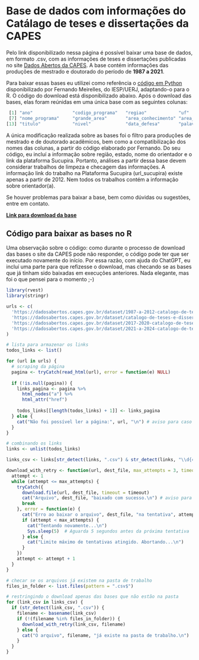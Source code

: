 # Base de dados com informações do Catálago de teses e dissertações da CAPES

Pelo link disponibilizado nessa página é possível baixar uma base de dados, em formato .csv, com as informações de teses e dissertações publicadas no site [Dados Abertos da CAPES](https://dadosabertos.capes.gov.br/dataset/?groups=catalogo-de-teses-e-dissertacoes-brasil). A base contém informações das produções de mestrado e doutorado do período de **1987 a 2021**.

Para baixar essas bases eu utilizei como referência o [código em Python](https://github.com/meirelesff/catalogo_capes) disponibilizado por Fernando Meirelles, do IESP/UERJ, adaptando-o para o R. O código do download está disponibilizado abaixo. Após o download das bases, elas foram reúnidas em uma única base com as seguintes colunas: 

````r
 [1] "ano"               "codigo_programa"   "regiao"            "uf"                "sigla_ies"         "nome_ies"         
 [7] "nome_programa"     "grande_area"       "area_conhecimento" "area_avaliacao"    "autor"             "orientador"       
[13] "titulo"            "nivel"             "data_defesa"       "palavras_chave"    "resumo"            "url_sucupira"
````

A única modificação realizada sobre as bases foi o filtro para produções de mestrado e de doutorado acadêmicos, bem como a compatibilização dos nomes das colunas, a partir do código elaborado por Fernando. Do seu código, eu incluí a informação sobre região, estado, nome do orientador e o link da plataforma Sucupira. Portanto, análises a partir dessa base devem considerar trabalhos de limpeza e checagem das informações. A informação link do trabalho na Plataforma Sucupira (url_sucupira) existe apenas a partir de 2012. Nem todos os trabalhos contém a informação sobre orientador(a).

Se houver problemas para baixar a base, bem como dúvidas ou sugestões, entre em contato.

**[Link para download da base](https://1drv.ms/u/s!AvSWV7-ZbuGLj7QMQJvO9QipKg3tOg?e=IoZrqt)** 

## Código para baixar as bases no R

Uma observação sobre o código: como durante o processo de download das bases o site da CAPES pode não responder, o código pode ter que ser executado novamente do início. Por essa razão, com ajuda do ChatGPT, eu incluí uma parte para que refizesse o download, mas checando se as bases que já tinham sido baixadas em execuções anteriores. Nada elegante, mas foi o que pensei para o momento ;-)

```r
library(rvest)
library(stringr)

urls <- c(
  'https://dadosabertos.capes.gov.br/dataset/1987-a-2012-catalogo-de-teses-e-dissertacoes-brasil',
  'https://dadosabertos.capes.gov.br/dataset/catalogo-de-teses-e-dissertacoes-de-2013-a-2016',
  'https://dadosabertos.capes.gov.br/dataset/2017-2020-catalogo-de-teses-e-dissertacoes-da-capes',
  'https://dadosabertos.capes.gov.br/dataset/2021-a-2024-catalogo-de-teses-e-dissertacoes-brasil'
)

# lista para armazenar os links
todos_links <- list()

for (url in urls) {
  # scraping da página
  pagina <- tryCatch(read_html(url), error = function(e) NULL)
  
  if (!is.null(pagina)) {
    links_pagina <- pagina %>% 
      html_nodes("a") %>% 
      html_attr("href")
    
    todos_links[[length(todos_links) + 1]] <- links_pagina
  } else {
    cat("Não foi possível ler a página:", url, "\n") # aviso para caso dê problema para ler a página
  }
}

# combinando os links
links <- unlist(todos_links)

links_csv <- links[str_detect(links, ".csv") & str_detect(links, "\\d{4}")]

download_with_retry <- function(url, dest_file, max_attempts = 3, timeout = 10) {
  attempt <- 1
  while (attempt <= max_attempts) {
    tryCatch({
      download.file(url, dest_file, timeout = timeout)
      cat("Arquivo", dest_file, "baixado com sucesso.\n") # aviso para as bases baixadas
      break
    }, error = function(e) {
      cat("Erro ao baixar o arquivo", dest_file, "na tentativa", attempt, ":", conditionMessage(e), "\n") # aviso para caso haja erro no download. Pois o site da CAPES pode cair durante o download
      if (attempt < max_attempts) {
        cat("Tentando novamente...\n")
        Sys.sleep(5)  # Aguarda 5 segundos antes da próxima tentativa
      } else {
        cat("Limite máximo de tentativas atingido. Abortando...\n")
      }
    })
    attempt <- attempt + 1
  }
}

# checar se os arquivos já existem na pasta de trabalho
files_in_folder <- list.files(pattern = ".csv$")

# restringindo o download apenas das bases que não estão na pasta
for (link_csv in links_csv) {
  if (str_detect(link_csv, ".csv")) {
    filename <- basename(link_csv)
    if (!(filename %in% files_in_folder)) {
      download_with_retry(link_csv, filename)
    } else {
      cat("O arquivo", filename, "já existe na pasta de trabalho.\n")
    }
  }
}

```
